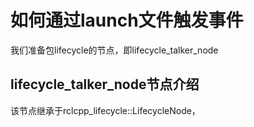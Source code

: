 # 如何通过launch文件触发事件

我们准备包lifecycle的节点，即lifecycle_talker_node

##  lifecycle_talker_node节点介绍

该节点继承于rclcpp_lifecycle::LifecycleNode， 

